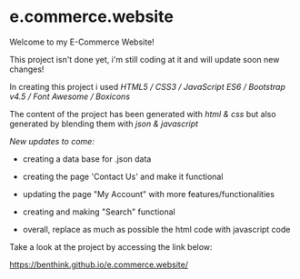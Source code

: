 # e.commerce.website

Welcome to my E-Commerce Website!

This project isn't done yet, i'm still coding at it and will update soon new changes!

In creating this project i used *HTML5 / CSS3 / JavaScript ES6 / Bootstrap v4.5 / Font Awesome / Boxicons*

The content of the project has been generated with *html & css* but also generated by blending them with *json & javascript*

*New updates to come:*

- creating a data base for .json data

- creating the page 'Contact Us' and make it functional

- updating the page "My Account" with more features/functionalities

- creating and making "Search" functional

- overall, replace as much as possible the html code with javascript code

Take a look at the project by accessing the link below:
  
https://benthink.github.io/e.commerce.website/
